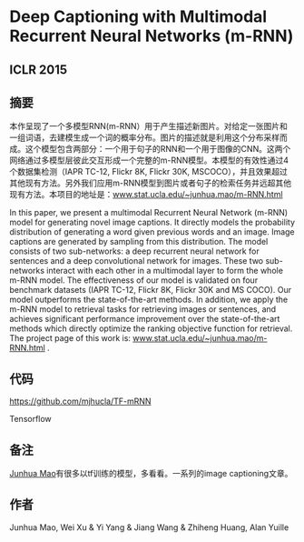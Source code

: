# Deep Captioning with Multimodal Recurrent Neural Networks (m-RNN)

## ICLR 2015

## 摘要

本作呈现了一个多模型RNN(m-RNN）用于产生描述新图片。对给定一张图片和一组词语，去建模生成一个词的概率分布。图片的描述就是利用这个分布采样而成。这个模型包含两部分：一个用于句子的RNN和一个用于图像的CNN。这两个网络通过多模型层彼此交互形成一个完整的m-RNN模型。本模型的有效性通过4个数据集检测（IAPR TC-12, Flickr 8K, Flickr 30K, MSCOCO），并且效果超过其他现有方法。另外我们应用m-RNN模型到图片或者句子的检索任务并远超其他现有方法。本项目的地址是：www.stat.ucla.edu/~junhua.mao/m-RNN.html

In this paper, we present a multimodal Recurrent Neural Network (m-RNN) model for generating novel image captions. It directly models the probability distribution of generating a word given previous words and an image. Image captions are generated by sampling from this distribution. The model consists of two sub-networks: a deep recurrent neural network for sentences and a deep convolutional network for images. These two sub-networks interact with each other in a multimodal layer to form the whole m-RNN model. The effectiveness of our model is validated on four benchmark datasets (IAPR TC-12, Flickr 8K, Flickr 30K and MS COCO). Our model outperforms the state-of-the-art methods. In addition, we apply the m-RNN model to retrieval tasks for retrieving images or sentences, and achieves significant performance improvement over the state-of-the-art methods which directly optimize the ranking objective function for retrieval. The project page of this work is: www.stat.ucla.edu/~junhua.mao/m-RNN.html .

## 代码

<https://github.com/mjhucla/TF-mRNN>

Tensorflow

## 备注
[Junhua Mao](http://www.stat.ucla.edu/~junhua.mao/)有很多以tf训练的模型，多看看。一系列的image captioning文章。

## 作者

Junhua Mao, Wei Xu & Yi Yang & Jiang Wang & Zhiheng Huang, Alan Yuille
